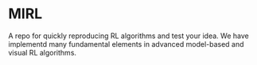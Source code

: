 # MIRL
A repo for quickly reproducing RL algorithms and test your idea. We have implementd many fundamental elements in advanced model-based and visual RL algorithms.
